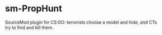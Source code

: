 # sm-PropHunt
SourceMod plugin for CS:GO: terrorists choose a model and hide, and CTs try to find and kill them.
